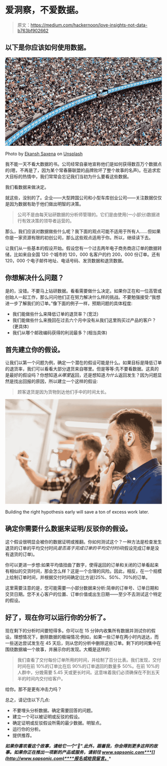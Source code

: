 # 爱洞察，不爱数据。

> 原文：<https://medium.com/hackernoon/love-insights-not-data-b763bf902662>

## 以下是你应该如何使用数据。

![](img/a976bf375fe21eea40c97704197f5104.png)

Photo by [Ekansh Saxena](https://unsplash.com/photos/rC5fFaMgZnU?utm_source=unsplash&utm_medium=referral&utm_content=creditCopyText) on [Unsplash](https://unsplash.com/search/photos/crowd?utm_source=unsplash&utm_medium=referral&utm_content=creditCopyText)

我不能一天不看大数据的书。公司经常自豪地宣称他们是如何获得数百万个数据点的(嗯，不再是了，因为某个常春藤联盟的品牌败坏了整个故事的名声)。在追求宏大目标的热情中，我们常常会忘记我们当初为什么要看这些数据。

我们看数据来做决定。

就这些，没别的了。企业——大型跨国公司和小型车库创业公司——关注数据仅仅是因为数据有助于他们做出明智的决策。

> 公司不是由每天钻研数据的分析师管理的。它们是由使用(一小部分)数据进行有效决策的领导者运营的。

那么，我们应该对数据做些什么呢？我下面的观点可能不适用于所有人……但如果你是一家资源有限的初创公司，那么这些观点适用于你。所以，继续读下去。

让我们从一些基本的假设开始。假设您有一个过去两年电子商务商店订单的数据转储，比如来自全国 120 个城市的 120，000 名客户的约 200，000 份订单。还有 120，000 个电子邮件地址、电话号码、发货数据和退货数据。

## 你想解决什么问题？

是的，没错。不要马上钻研数据。看看需要做什么决定。如果你正在和一位高管或创始人一起工作，那么问问他们正在努力解决什么样的挑战。不要勉强接受:“我想进一步了解我们的订单。”像下面的例子一样，预期问题的具体程度:

*   我们能做些什么来降低订单的退货率？(宽泛)
*   我们能做些什么来挽回在过去六个月中没有从我们这里购买过产品的客户？(更具体)
*   我们从哪个邮政编码获得的利润最多？(相当具体)

## 首先建立你的假设。

让我们以第一个问题为例，确定一个潜在的假设可能是什么。如果目标是降低订单的退货率，我们可以看看大部分退货来自哪里。但是等等:先不要看数据。这真的是最好的假设吗？你想知道*从哪里*返回，还是想知道*为什么*返回发生？因为问题显然是找出回报的原因，所以建立一个这样的假设:

> 顾客退货是因为货物到达他们手中的时间太长。

![](img/20e806504640edc4d9630aa2719eb707.png)

Building the right hypothesis early will save a ton of excess work later.

## 确定你需要什么数据来证明/反驳你的假设。

这个假设很明显会被你的数据证明或推翻。你如何测试这个？一种方法是检查发生退货的订单的平均交付时间*是否高于完成订单的平均交付时间*(假设完成订单是没有退货的订单)。

你可以更进一步想:如果平均值扭曲了数字，使得返回的订单和关闭的订单看起来有相似的交货时间，那会怎么样？这是一个合理的风险。因此，相反，在一个规模上绘制订单时间，并根据交付时间确定(比方说)25%、50%、70%的订单。

这里需要注意的是，您可能需要一小部分数据来分析:简单的订单号、订单日期和交货日期。您不关心客户的位置、订单价值或出生日期——至少不去测试这个特定的假设。

## 好了，现在你可以运行你的分析了。

现在剩下的分析时间要短得多。你可以在 15 分钟内收集所有数据并测试你的假设。理想情况下，删除数据的极端情况:例如，如果一些订单在两小时内送达，而一些送达尝试发生在 45 天后，则从您的分析中删除这些订单。剩下的时间集中在围绕数据编一个故事，并展示你的发现。大概是这样的:

> 我们查看了交付每份订单所用的时间，并绘制了百分比表。我们发现，交付时间在前 10%的订单比在后 90%的订单退回的数量多 50%。在前 10%的人群中，分娩需要 5.45 天或更长时间。这意味着我们必须确保在不到五天半的时间内交付给客户。

给你。那不是更有冲击力吗？

总之，请记住以下几点:

*   不要埋头分析数据。确定需要回答的问题。
*   建立一个可以被证明或反驳的假设。
*   确定证明或反驳假设所需的最少数据。明智点。
*   运行你的分析。
*   提供推荐。

***如果你喜欢看这个故事，请给它一个“👏".此外，跟着我，你会得到更多这样的故事。如果你正在推出一项新的产品或服务，请前往 www.sapsonic.com***[](http://www.sapsonic.com)****报名或给我留言。****
